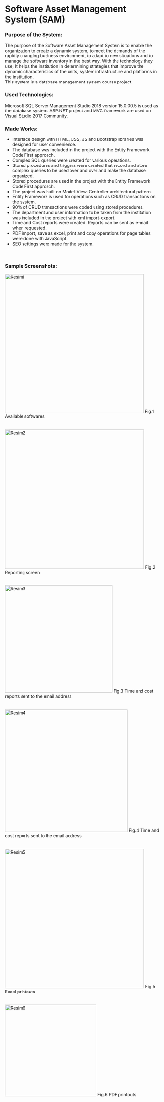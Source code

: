 # Software Asset Management System (SAM)


### Purpose of the System:
The purpose of the Software Asset Management System is to enable the organization to create a dynamic system, to meet the demands of the rapidly changing business environment, to adapt to new situations and to manage the software inventory in the best way. With the technology they use; It helps the institution in determining strategies that improve the dynamic characteristics of the units, system infrastructure and platforms in the institution. 
<br />
This system is a database management system course project.

### Used Technologies:
Microsoft SQL Server Management Studio 2018 version 15.0.00.5 is used as the database system.
ASP.NET project and MVC framework are used on Visual Studio 2017 Community.

### Made Works:
- Interface design with HTML, CSS, JS and Bootstrap libraries was designed for user convenience.
- The database was included in the project with the Entity Framework Code First approach.
- Complex SQL queries were created for various operations.
- Stored procedures and triggers were created that record and store complex queries to be used over and over and make the database organized.
- Stored procedures are used in the project with the Entity Framework Code First approach.
- The project was built on Model-View-Controller architectural pattern.
- Entity Framework is used for operations such as CRUD transactions on the system.
- 90% of CRUD transactions were coded using stored procedures.
- The department and user information to be taken from the institution was included in the project with xml import-export.
- Time and Cost reports were created. Reports can be sent as e-mail when requested.
- PDF import, save as excel, print and copy operations for page tables were done with JavaScript.
- SEO settings were made for the system.
<br />

### Sample Screenshots:
<img width="453" alt="Resim1" src="https://user-images.githubusercontent.com/63308712/112658076-18dde080-8e64-11eb-848f-e304ac0cb2af.png">
Fig.1 Available softwares
<br />
<br />
<br />

<img width="454" alt="Resim2" src="https://user-images.githubusercontent.com/63308712/112658461-783bf080-8e64-11eb-9032-1b50179593b2.png">
Fig.2 Reporting screen
<br />
<br />
<br />

<img width="350" alt="Resim3" src="https://user-images.githubusercontent.com/63308712/112659320-4d9e6780-8e65-11eb-8b8f-a4fe7670f67f.png">
Fig.3 Time and cost reports sent to the email address
<br />
<br />
<br />

<img width="400" alt="Resim4" src="https://user-images.githubusercontent.com/63308712/112659431-6e66bd00-8e65-11eb-809b-8a267c42fd55.png">
Fig.4 Time and cost reports sent to the email address
<br />
<br />
<br />

<img width="454" alt="Resim5" src="https://user-images.githubusercontent.com/63308712/112659823-d2898100-8e65-11eb-86c1-d70bb4a2da67.png">
Fig.5 Excel printouts
<br />
<br />
<br />

<img width="298" alt="Resim6" src="https://user-images.githubusercontent.com/63308712/112659850-da492580-8e65-11eb-9fde-12f33a24e116.png">
Fig.6 PDF printouts
<br />
